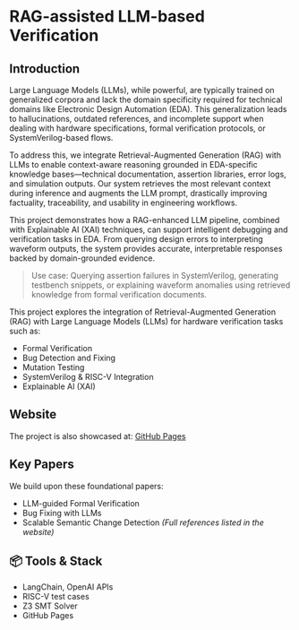 # RAG-assisted LLM-based Verification

## Introduction

Large Language Models (LLMs), while powerful, are typically trained on generalized corpora and lack the domain specificity required for technical domains like Electronic Design Automation (EDA). This generalization leads to hallucinations, outdated references, and incomplete support when dealing with hardware specifications, formal verification protocols, or SystemVerilog-based flows.

To address this, we integrate Retrieval-Augmented Generation (RAG) with LLMs to enable context-aware reasoning grounded in EDA-specific knowledge bases—technical documentation, assertion libraries, error logs, and simulation outputs. Our system retrieves the most relevant context during inference and augments the LLM prompt, drastically improving factuality, traceability, and usability in engineering workflows.

This project demonstrates how a RAG-enhanced LLM pipeline, combined with Explainable AI (XAI) techniques, can support intelligent debugging and verification tasks in EDA. From querying design errors to interpreting waveform outputs, the system provides accurate, interpretable responses backed by domain-grounded evidence.

> Use case: Querying assertion failures in SystemVerilog, generating testbench snippets, or explaining waveform anomalies using retrieved knowledge from formal verification documents.



This project explores the integration of Retrieval-Augmented Generation (RAG) with Large Language Models (LLMs) for hardware verification tasks such as:

- Formal Verification
- Bug Detection and Fixing
- Mutation Testing
- SystemVerilog & RISC-V Integration
- Explainable AI (XAI)

## Website
The project is also showcased at: [GitHub Pages](https://mahesh-sadupalli.github.io/RAG-LLM-based-Verification/)

## Key Papers
We build upon these foundational papers:
- LLM-guided Formal Verification
- Bug Fixing with LLMs
- Scalable Semantic Change Detection
*(Full references listed in the website)*

## 📦 Tools & Stack
- LangChain, OpenAI APIs
- RISC-V test cases
- Z3 SMT Solver
- GitHub Pages



